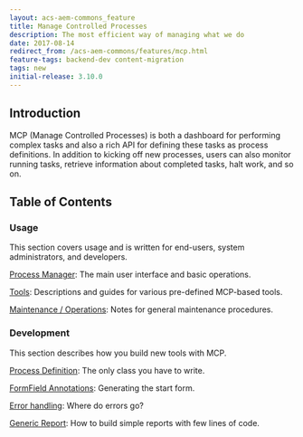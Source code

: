 ```yaml
---
layout: acs-aem-commons_feature
title: Manage Controlled Processes
description: The most efficient way of managing what we do
date: 2017-08-14
redirect_from: /acs-aem-commons/features/mcp.html
feature-tags: backend-dev content-migration
tags: new
initial-release: 3.10.0
---
```


## Introduction

MCP (Manage Controlled Processes) is both a dashboard for performing complex tasks and also a rich API for defining these tasks as process definitions.  In addition to kicking off new processes, users can also monitor running tasks, retrieve information about completed tasks, halt work, and so on.

## Table of Contents

### Usage
This section covers usage and is written for end-users, system administrators, and developers.

[Process Manager](process-manager.html): The main user interface and basic operations.

[Tools](tools.html): Descriptions and guides for various pre-defined MCP-based tools.

[Maintenance / Operations](maintenance.html): Notes for general maintenance procedures.

### Development
This section describes how you build new tools with MCP.

[Process Definition](process-definition.html): The only class you have to write.

[FormField Annotations](form-fields.html): Generating the start form.

[Error handling](error-handling): Where do errors go?

[Generic Report](generic-report): How to build simple reports with few lines of code.
